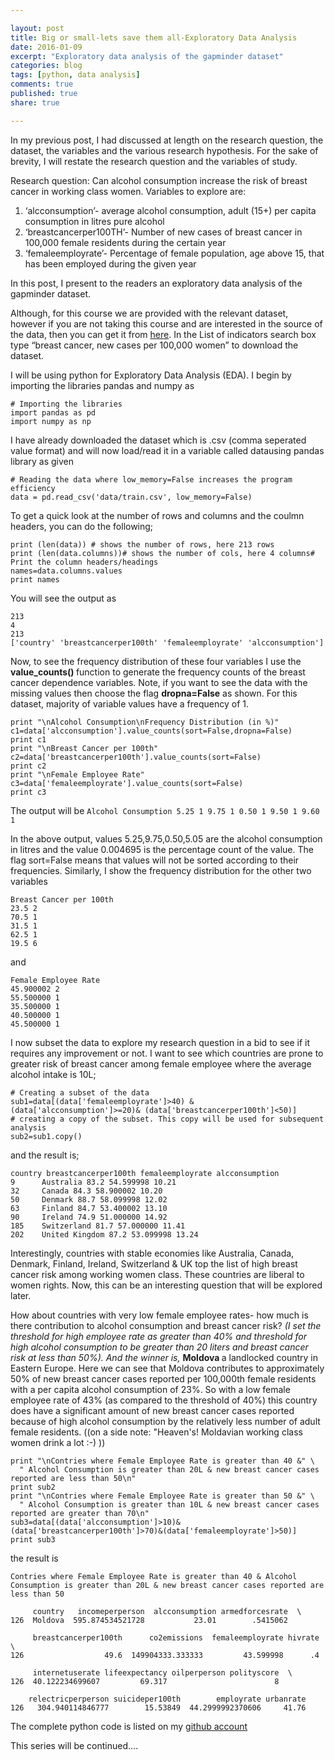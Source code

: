 ```yaml
---

layout: post
title: Big or small-lets save them all-Exploratory Data Analysis
date: 2016-01-09 
excerpt: "Exploratory data analysis of the gapminder dataset"
categories: blog
tags: [python, data analysis]
comments: true
published: true
share: true

---
```

In my previous post, I had discussed at length on the research question, the dataset, the variables and the various research hypothesis.
For the sake of brevity, I will restate the research question and the variables of study.

Research question: Can alcohol consumption increase the risk of breast cancer in working class women.
Variables to explore are:
<ol>
	<li>‘alcconsumption’- average alcohol consumption, adult (15+) per capita consumption in litres pure alcohol</li>
	<li>‘breastcancerper100TH’- Number of new cases of breast cancer in 100,000 female residents during the certain year</li>
	<li>‘femaleemployrate’- Percentage of female population, age above 15, that has been employed during the given year</li>
</ol>
In this post, I present to the readers an exploratory data analysis of the gapminder dataset.

Although, for this course we are provided with the relevant dataset, however if you are not taking this course and are interested in the source of the data, then you can get it from <a href="http://www.gapminder.org/data/">here</a>. In the List of indicators search box type “breast cancer, new cases per 100,000 women” to download the dataset.

I will be using python for Exploratory Data Analysis (EDA). I begin by importing the libraries pandas and numpy as

	# Importing the libraries
	import pandas as pd
	import numpy as np

I have already downloaded the dataset which is .csv (comma seperated value format) and will now load/read it in a variable called datausing pandas library as given

	# Reading the data where low_memory=False increases the program efficiency
	data = pd.read_csv('data/train.csv', low_memory=False)

To get a quick look at the number of rows and columns and the coulmn headers, you can do the following;

	print (len(data)) # shows the number of rows, here 213 rows
	print (len(data.columns))# shows the number of cols, here 4 columns# Print the column headers/headings
	names=data.columns.values
	print names

You will see the output as

	213
	4
	213
	['country' 'breastcancerper100th' 'femaleemployrate' 'alcconsumption']

Now, to see the frequency distribution of these four variables I use the <strong>value_counts() </strong>function to generate the frequency counts of the breast cancer dependence variables. Note, if you want to see the data with the missing values then choose the flag <strong>dropna=False</strong> as shown. For this dataset, majority of variable values have a frequency of 1.

	print "\nAlcohol Consumption\nFrequency Distribution (in %)"
	c1=data['alcconsumption'].value_counts(sort=False,dropna=False)
	print c1
	print "\nBreast Cancer per 100th"
	c2=data['breastcancerper100th'].value_counts(sort=False)
	print c2
	print "\nFemale Employee Rate"
	c3=data['femaleemployrate'].value_counts(sort=False)
	print c3 

The output will be `Alcohol Consumption 5.25 1 9.75 1 0.50 1 9.50 1 9.60 1`

In the above output, values 5.25,9.75,0.50,5.05 are the alcohol consumption in litres and the value 0.004695 is the percentage count of the value. The flag sort=False means that values will not be sorted according to their frequencies. Similarly, I show the frequency distribution for the other two variables

	Breast Cancer per 100th
	23.5 2
	70.5 1
	31.5 1
	62.5 1
	19.5 6

and

	Female Employee Rate
	45.900002 2
	55.500000 1
	35.500000 1
	40.500000 1
	45.500000 1

I now subset the data to explore my research question in a bid to see if it requires any improvement or not. I want to see which countries are prone to greater risk of breast cancer among female employee where the average alcohol intake is 10L;

	# Creating a subset of the data
	sub1=data[(data['femaleemployrate']>40) & (data['alcconsumption']>=20)& (data['breastcancerper100th']<50)]
	# creating a copy of the subset. This copy will be used for subsequent analysis
	sub2=sub1.copy()

and the result is;

	country breastcancerper100th femaleemployrate alcconsumption
	9      Australia 83.2 54.599998 10.21
	32     Canada 84.3 58.900002 10.20
	50     Denmark 88.7 58.099998 12.02
	63     Finland 84.7 53.400002 13.10
	90     Ireland 74.9 51.000000 14.92
	185    Switzerland 81.7 57.000000 11.41
	202    United Kingdom 87.2 53.099998 13.24

Interestingly, countries with stable economies like Australia, Canada, Denmark, Finland, Ireland, Switzerland &amp; UK top the list of high breast cancer risk among working women class. These countries are liberal to women rights. Now, this can be an interesting question that will be explored later.

How about countries with very low female employee rates- how much is there contribution to alcohol consumption and breast cancer risk? <em>(I set the threshold for high employee rate as greater than 40% and threshold for high alcohol consumption to be greater than 20 liters and breast cancer risk at less than 50%). And the winner is,</em> <strong>Moldova </strong>a landlocked country in Eastern Europe. Here we can see that Moldova contributes to approximately 50% of new breast cancer cases reported per 100,000th female residents with a per capita alcohol consumption of 23%. So with a low female employee rate of 43% (as compared to the threshold of 40%) this country does have a significant amount of new breast cancer cases reported because of high alcohol consumption by the relatively less number of adult female residents. ((on a side note: "Heaven's! Moldavian working class women drink a lot :-) ))

	print "\nContries where Female Employee Rate is greater than 40 &" \
      " Alcohol Consumption is greater than 20L & new breast cancer cases reported are less than 50\n"
	print sub2
	print "\nContries where Female Employee Rate is greater than 50 &" \
      " Alcohol Consumption is greater than 10L & new breast cancer cases reported are greater than 70\n"
	sub3=data[(data['alcconsumption']>10)&(data['breastcancerper100th']>70)&(data['femaleemployrate']>50)]
	print sub3

the result is

	Contries where Female Employee Rate is greater than 40 & Alcohol Consumption is greater than 20L & new breast cancer cases reported are less than 50
	
	     country   incomeperperson  alcconsumption armedforcesrate  \
	126  Moldova  595.874534521728           23.01        .5415062   
	
	     breastcancerper100th      co2emissions  femaleemployrate hivrate  \
	126                  49.6  149904333.333333         43.599998      .4   
	
	     internetuserate lifeexpectancy oilperperson polityscore  \
	126  40.122234699607         69.317                        8   
	
	    relectricperperson suicideper100th        employrate urbanrate  
	126   304.940114846777        15.53849  44.2999992370606     41.76  

The complete python code is listed on my <a href="https://github.com/duttashi/Data-Analysis-Visualization/blob/master/gapminder%20data%20analysis.ipynb" target="_blank">github account</a>

This series will be continued....
